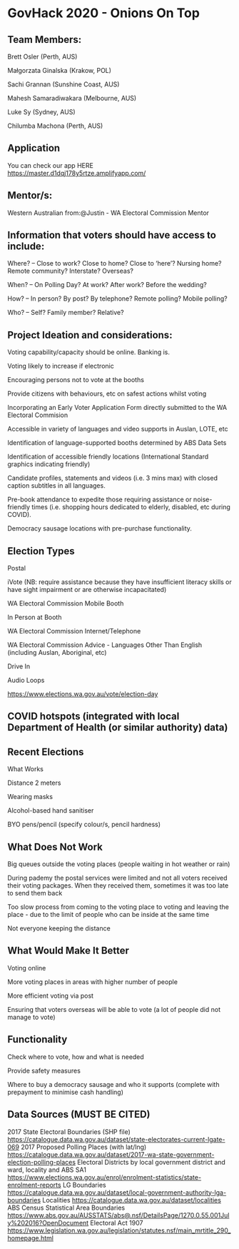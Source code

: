 # GovHack 2020 - Onions On Top

## Team Members:
Brett Osler (Perth, AUS)

Małgorzata Ginalska (Krakow, POL)

Sachi Grannan (Sunshine Coast, AUS)

Mahesh Samaradiwakara (Melbourne, AUS)

Luke Sy (Sydney, AUS) 

Chilumba Machona (Perth, AUS)

## Application
You can check our app HERE https://master.d1dqj178y5rtze.amplifyapp.com/

## Mentor/s: 
Western Australian from:@Justin - WA Electoral Commission Mentor

## Information that voters should have access to include:
Where? – Close to work? Close to home? Close to ‘here’? Nursing home? Remote community? Interstate? Overseas?

When? – On Polling Day? At work? After work? Before the wedding?

How? – In person? By post? By telephone? Remote polling? Mobile polling?

Who? – Self? Family member? Relative?

## Project Ideation and considerations: 
Voting capability/capacity should be online. Banking is.

Voting likely to increase if electronic

Encouraging persons not to vote at the booths

Provide citizens with behaviours, etc on safest actions whilst voting

Incorporating an Early Voter Application Form directly submitted to the WA Electoral Commision

Accessible in variety of languages and video supports in Auslan, LOTE, etc

Identification of language-supported booths determined by ABS Data Sets

Identification of accessible friendly locations (International Standard graphics indicating friendly)

Candidate profiles, statements and videos (i.e. 3 mins max) with closed caption subtitles in all languages.

Pre-book attendance to expedite those requiring assistance or noise-friendly times (i.e. shopping hours dedicated to elderly, disabled, etc during COVID).

Democracy sausage locations with pre-purchase functionality.

## Election Types
Postal

iVote (NB: require assistance because they have insufficient literacy skills or have sight impairment or are otherwise incapacitated)

WA Electoral Commission Mobile Booth

In Person at Booth

WA Electoral Commission Internet/Telephone 

WA Electoral Commission Advice - Languages Other Than English (including Auslan, Aboriginal, etc)

Drive In

Audio Loops

https://www.elections.wa.gov.au/vote/election-day

## COVID hotspots (integrated with local Department of Health (or similar authority) data)

## Recent Elections 
What Works

Distance 2 meters

Wearing masks

Alcohol-based hand sanitiser

BYO pens/pencil (specify colour/s, pencil hardness)


## What Does Not Work
Big queues outside the voting places (people waiting in hot weather or rain)

During pademy the postal services were limited and not all voters received their voting packages. When they received them, sometimes it was too late to send them back 

Too slow process from coming to the voting place to voting and leaving the place - due to the limit of people who can be inside at the same time

Not everyone keeping the distance

## What Would Make It Better

Voting online

More voting places in areas with higher number of people

More efficient voting via post

Ensuring that voters overseas will be able to vote (a lot of people did not manage to vote)

## Functionality
Check where to vote, how and what is needed

Provide safety measures

Where to buy a democracy sausage and who it supports (complete with prepayment to minimise cash handling)

## Data Sources (MUST BE CITED)
2017 State Electoral Boundaries (SHP file) 
https://catalogue.data.wa.gov.au/dataset/state-electorates-current-lgate-069
2017 Proposed Polling Places (with lat/lng) 
https://catalogue.data.wa.gov.au/dataset/2017-wa-state-government-election-polling-places
Electoral Districts by local government district and ward, locality and ABS SA1 
https://www.elections.wa.gov.au/enrol/enrolment-statistics/state-enrolment-reports
LG Boundaries 
https://catalogue.data.wa.gov.au/dataset/local-government-authority-lga-boundaries
Localities
 https://catalogue.data.wa.gov.au/dataset/localities
ABS Census Statistical Area Boundaries
https://www.abs.gov.au/AUSSTATS/abs@.nsf/DetailsPage/1270.0.55.001July%202016?OpenDocument
Electoral Act 1907
https://www.legislation.wa.gov.au/legislation/statutes.nsf/main_mrtitle_290_homepage.html 



